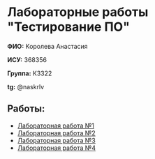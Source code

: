 <h1>Лабораторные работы "Тестирование ПО"</h1>

**ФИО:** Королева Анастасия

**ИСУ:** 368356

**Группа:** К3322

**tg:** @naskrlv


<h2>Работы:</h2>

- [Лабораторная работа №1](lab1)
- [Лабораторная работа №2](lab2)
- [Лабораторная работа №3](lab3)
- [Лабораторная работа №4](lab4)
